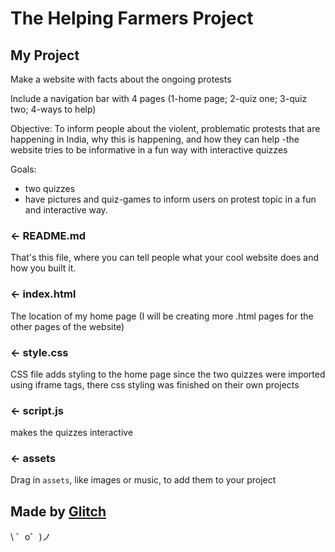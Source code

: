 The Helping Farmers Project
=================




My Project
------------

Make a website with facts about the ongoing protests

Include a navigation bar with 4 pages (1-home page; 2-quiz one; 3-quiz two; 4-ways to help)

Objective: To inform people about the violent, problematic protests that are happening in India,
why this is happening, and how they can help 
  -the website tries to be informative in a fun way with interactive quizzes


Goals:
- two quizzes 
- have pictures and quiz-games to inform users on protest topic in a fun and interactive way.

### ← README.md

That's this file, where you can tell people what your cool website does and how you built it.

### ← index.html

The location of my home page (I will be creating more .html pages for the other pages of the website)

### ← style.css

CSS file adds styling to the home page 
since the two quizzes were imported using iframe tags, there css styling was finished on their own projects

### ← script.js

makes the quizzes interactive

### ← assets

Drag in `assets`, like images or music, to add them to your project

Made by [Glitch](https://glitch.com/)
-------------------

\ ゜o゜)ノ
